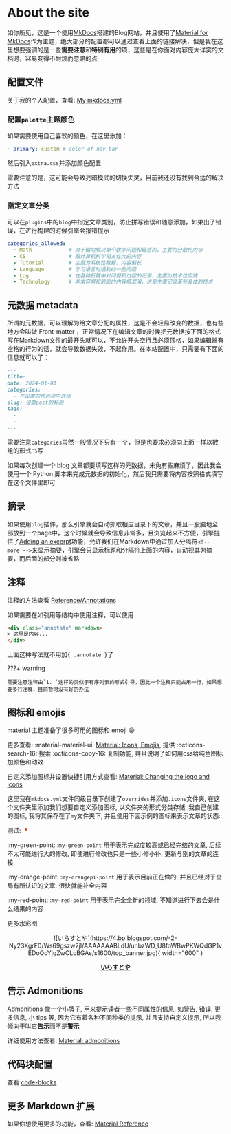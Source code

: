 # About the site

如你所见，这是一个使用[MkDocs](https://www.mkdocs.org/)搭建的Blog网站，并且使用了[Material for MkDocs](https://squidfunk.github.io/mkdocs-material/)作为主题，绝大部分的配置都可以通过查看上面的链接解决，但是我在这里想要强调的是一些**需要注意**和**特别有用**的项，这些是在你面对内容庞大详实的文档时，容易变得不耐烦而忽略的点

## 配置文件

关于我的个人配置，查看: [My mkdocs.yml](https://github.com/Kihara-Ri/kihara-ri.github.io/blob/main/mkdocs.yml)

### 配置`palette`主题颜色

如果需要使用自己喜欢的颜色，在这里添加：

```yaml
- primary: custom # color of nav bar
```

然后引入`extra.css`并添加颜色配置

需要注意的是，这可能会导致亮暗模式的切换失灵，目前我还没有找到合适的解决方法

### 指定文章分类

可以在`plugins`中的`blog`中指定文章类别，防止拼写错误和随意添加，如果出了错误，在进行构建的时候引擎会报错提示

```yaml
categories_allowed:
  - Math            # 对于偏向解决单个数学问题和疑惑的，主要为分散化内容
  - CS              # 跟计算机科学相关性大的内容
  - Tutorial        # 主要为系统性教程，内容偏长
  - Language        # 学习语言时遇到的一些问题
  - Log             # 在各种折腾中对问题和过程的记录，主要为技术性实践
  - Technology      # 非常容易和前面的内容搞混淆，这里主要记录某些具体的技术
```

## 元数据 metadata

所谓的元数据，可以理解为给文章分配的属性，这是不会轻易改变的数据，也有些地方会叫做 Front-matter ，正常情况下在编辑文章的时候把元数据按下面的格式写在Markdown文件的最开头就可以，不允许开头空行且必须顶格，如果编辑器有空格的行为的话，就会导致数据失效，不起作用。在本站配置中，只需要有下面的信息就可以了：

```md
---
title:
date: 2024-01-01
categories: 
  - 在设置的预选项中选择
slug: 设置post的标题
tags: 
  - 
  - 
---
```

需要注意`categories`虽然一般情况下只有一个，但是也要求必须向上面一样以数组的形式书写

如果每次创建一个 blog 文章都要填写这样的元数据，未免有些麻烦了，因此我会使用一个 Python 脚本来完成元数据的初始化，然后我只需要将内容按照格式填写在这个文件里即可

## 摘录

如果使用`blog`插件，那么引擎就会自动抓取相应目录下的文章，并且一股脑地全部放到一个page中，这个时候就会导致信息非常多，且浏览起来不方便，引擎提供了[Adding an excerpt](https://squidfunk.github.io/mkdocs-material/setup/setting-up-a-blog/#adding-an-excerpt)功能，允许我们在Markdown中通过加入分隔符`<!-- more -->`来显示摘要，引擎会只显示标题和分隔符上面的内容，自动视其为摘要，而后面的部分则被省略

## 注释

注释的方法查看 [Reference/Annotations](https://squidfunk.github.io/mkdocs-material/reference/annotations/?h=annotations)

如果需要在如引用等结构中使用注释，可以使用

``` html
<div class="annotate" markdown>
> 这里是内容...
</div>
``` 

上面这种写法就不用加`{ .annotate }`了

???+ warning

    需要注意注释由`1. `这样的类似于有序列表的形式引导，因此一个注释只能占用一行，如果想要多行注释，目前暂时没有好的办法


## 图标和 emojis

material 主题准备了很多可用的图标和 emoji :smile:

更多查看: :material-material-ui: [Material: Icons, Emojis](https://squidfunk.github.io/mkdocs-material/reference/icons-emojis/#with-animations-docsstylesheetsextracss), 提供 :octicons-search-16: 搜索 :octicons-copy-16: 复制功能, 并且说明了如何用css给纯色图标加颜色和动效

自定义添加图标并设置快捷引用方式查看: [Material: Changing the logo and icons](https://squidfunk.github.io/mkdocs-material/setup/changing-the-logo-and-icons/#additional-icons)

这里我在`mkdocs.yml`文件同级目录下创建了`overrides`并添加`.icons`文件夹, 在这个文件夹里添加我们想要自定义添加图标, 以文件夹的形式分类存储, 我自己创建的图标, 我将其保存在了`my`文件夹下, 并且使用下面示例的图标来表示文章的状态:

测试: <svg t="1724923287037" class="icon" viewBox="0 0 1024 1024" version="1.1" xmlns="http://www.w3.org/2000/svg" p-id="13811" width="16" height="16"><path d="M512 512m-204.8 0a204.8 204.8 0 1 0 409.6 0 204.8 204.8 0 1 0-409.6 0Z" fill="#E45E32" p-id="13812"></path></svg>

:my-green-point: :`my-green-point` 用于表示完成度较高或已经完结的文章, 后续不太可能进行大的修改, 即使进行修改也只是一些小修小补, 更新与别的文章的连接

:my-orange-point: :`my-orangepi-point` 用于表示目前正在做的, 并且已经对于全局有所认识的文章, 很快就能补全内容

:my-red-point: :`my-red-point` 用于表示完全全新的领域, 不知道进行下去会是什么结果的内容

更多水彩图:

<center>
![いらすとや](https://4.bp.blogspot.com/-2-Ny23XgrF0/Ws69gszw2jI/AAAAAAABLdU/unbzWD_U8foWBwPKWQdGP1vEDoQoYjgZwCLcBGAs/s1600/top_banner.jpg){ width="600" }

[**いらすとや**](https://www.irasutoya.com/)
</center>

## 告示 Admonitions

Admonitions 像一个小牌子, 用来提示读者一些不同属性的信息, 如警告, 错误, 更多信息, 小 tips 等, 因为它有着各种不同种类的提示, 并且支持自定义提示, 所以我倾向于叫它**告示**而不是**警示**

详细使用方法查看: [Material: admonitions](https://squidfunk.github.io/mkdocs-material/reference/admonitions/?h=admonitions)

## 代码块配置

查看 [code-blocks](https://squidfunk.github.io/mkdocs-material/reference/code-blocks/#adding-line-numbers)

## 更多 Markdown 扩展

如果你想使用更多的功能，查看: [Material Reference](https://squidfunk.github.io/mkdocs-material/reference/)
